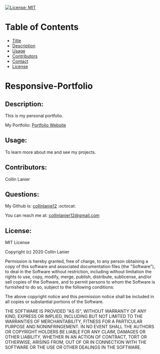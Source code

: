 [![License: MIT](https://img.shields.io/badge/License-MIT-yellow.svg)](https://opensource.org/licenses/MIT)

# Table of Contents
* [Title](#title)
* [Description](#description)
* [Usage](#use)
* [Contributors](#contributors)
* [Contact](#info)
* [License](#license)

# Responsive-Portfolio <a name="title"></a>

## Description: <a name="description"></a>

This is my personal portfolio.

My Portfolio: [Portfolio Website](https://collinlanie12.github.io/Responsive-Portfolio/)

## Usage: <a name="use"></a>

To learn more about me and see my projects.

## Contributors: <a name="contributors"></a>

Collin Lanier

## Questions: <a name="info"></a>

My Github is: [collinlanie12](https://github.com/collinlanie12) :octocat:

You can reach me at:  collinlanier12@gmail.com
## License: <a name="license"></a>

MIT License

Copyright (c) 2020 Collin Lanier

Permission is hereby granted, free of charge, to any person obtaining a copy
of this software and associated documentation files (the "Software"), to deal
in the Software without restriction, including without limitation the rights
to use, copy, modify, merge, publish, distribute, sublicense, and/or sell
copies of the Software, and to permit persons to whom the Software is
furnished to do so, subject to the following conditions:

The above copyright notice and this permission notice shall be included in all
copies or substantial portions of the Software.

THE SOFTWARE IS PROVIDED "AS IS", WITHOUT WARRANTY OF ANY KIND, EXPRESS OR
IMPLIED, INCLUDING BUT NOT LIMITED TO THE WARRANTIES OF MERCHANTABILITY,
FITNESS FOR A PARTICULAR PURPOSE AND NONINFRINGEMENT. IN NO EVENT SHALL THE
AUTHORS OR COPYRIGHT HOLDERS BE LIABLE FOR ANY CLAIM, DAMAGES OR OTHER
LIABILITY, WHETHER IN AN ACTION OF CONTRACT, TORT OR OTHERWISE, ARISING FROM,
OUT OF OR IN CONNECTION WITH THE SOFTWARE OR THE USE OR OTHER DEALINGS IN THE
SOFTWARE.